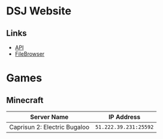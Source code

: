 # DSJ Website

## Links
- [API](https://dsj-api.herokuapp.com/)
- [FileBrowser](http://limberdelimon.duckdns.org:47034/)

# Games

## Minecraft

| Server Name | IP Address |
|---|---|
| Caprisun 2: Electric Bugaloo | `51.222.39.231:25592` |
